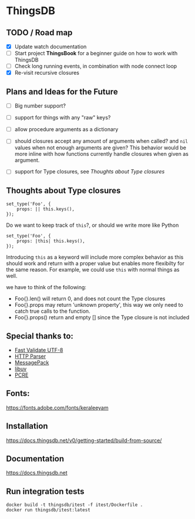 # ThingsDB

## TODO / Road map

- [x] Update watch documentation
- [ ] Start project **ThingsBook** for a beginner guide on how to work with ThingsDB
- [ ] Check long running events, in combination with node connect loop
- [x] Re-visit recursive closures

## Plans and Ideas for the Future

- [ ] Big number support?
- [ ] support for things with any "raw" keys?
- [ ] allow procedure arguments as a dictionary
- [ ] should closures accept any amount of arguments when called? and `nil` values
      when not enough arguments are given? This behavior would be more inline with
      how functions currently handle closures when given as argument.
- [ ] support for Type closures, see *Thoughts about Type closures*


## Thoughts about Type closures

```
set_type('Foo', {
    props: || this.keys(),
});
```

Do we want to keep track of `this`?, or should we write more like Python
```
set_type('Foo', {
    props: |this| this.keys(),
});
```

Introducing `this` as a keyword will include more complex behavior as this
should work and return with a proper value but enables more flexibilty for
the same reason. For example, we could use `this` with normal things as well.

we have to think of the following:
 - Foo{}.len() will return 0, and does not count the Type closures
 - Foo{}.props may return 'unknown property', this way we only need to catch
      true calls to the function.
 - Foo{}.props() return and empty [] since the Type closure is not included
 
    

## Special thanks to:

 - [Fast Validate UTF-8](https://github.com/lemire/fastvalidate-utf-8)
 - [HTTP Parser](https://github.com/nodejs/http-parser/releases)
 - [MessagePack](https://github.com/msgpack/msgpack-c)
 - [libuv](https://libuv.org)
 - [PCRE](https://www.pcre.org)

## Fonts:

https://fonts.adobe.com/fonts/keraleeyam

## Installation

https://docs.thingsdb.net/v0/getting-started/build-from-source/

## Documentation

https://docs.thingsdb.net

## Run integration tests
```
docker build -t thingsdb/itest -f itest/Dockerfile .
docker run thingsdb/itest:latest
```
